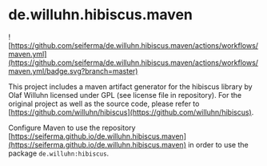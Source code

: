 # de.willuhn.hibiscus.maven

![https://github.com/seiferma/de.willuhn.hibiscus.maven/actions/workflows/maven.yml](https://github.com/seiferma/de.willuhn.hibiscus.maven/actions/workflows/maven.yml/badge.svg?branch=master)

This project includes a maven artifact generator for the hibiscus library by Olaf Willuhn licensed under GPL (see license file in repository). For the original project as well as the source code, please refer to [https://github.com/willuhn/hibiscus](https://github.com/willuhn/hibiscus).

Configure Maven to use the repository [https://seiferma.github.io/de.willuhn.hibiscus.maven](https://seiferma.github.io/de.willuhn.hibiscus.maven) in order to use the package `de.willuhn:hibiscus`.
